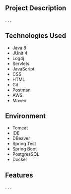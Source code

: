 
## Project Description

.
.
.

## Technologies Used

* Java 8
* JUnit 4
* Log4j
* Servlets
* JavaScript
* CSS
* HTML
* Git
* Postman
* AWS
* Maven

## Environment

* Tomcat
* IDE
* DBeaver
* Spring Test
* Spring Boot
* PostgresSQL
* Docker

## Features

.
.
.


